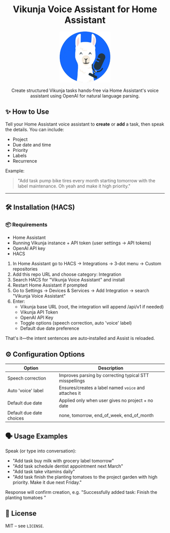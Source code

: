<div align="center">

# Vikunja Voice Assistant for Home Assistant

<img src="resources/logo.png" alt="Vikunja Voice Assistant logo" width="160" />

Create structured Vikunja tasks hands‑free via Home Assistant's voice assistant using OpenAI for natural language parsing.

</div>

## ✨ How to Use
Tell your Home Assistant voice assistant to **create** or **add** a task, then speak the details. You can include:
- Project
- Due date and time
- Priority
- Labels
- Recurrence

Example:
> "Add task pump bike tires every month starting tomorrow with the label maintenance. Oh yeah and make it high priority."

---
## 🛠 Installation (HACS)

### 📦 Requirements
* Home Assistant
* Running Vikunja instance + API token (user settings -> API tokens)
* OpenAI API key
* HACS

1. In Home Assistant go to HACS → Integrations → 3‑dot menu → Custom repositories
2. Add this repo URL and choose category: Integration
3. Search HACS for "Vikunja Voice Assistant" and install
4. Restart Home Assistant if prompted
5. Go to Settings → Devices & Services → Add Integration → search "Vikunja Voice Assistant"
6. Enter:
	 * Vikunja base URL (root, the integration will append /api/v1 if needed)
	 * Vikunja API Token
	 * OpenAI API Key
	 * Toggle options (speech correction, auto 'voice' label)
	 * Default due date preference

That's it—the intent sentences are auto‑installed and Assist is reloaded.

## ⚙️ Configuration Options
| Option | Description |
|--------|-------------|
| Speech correction | Improves parsing by correcting typical STT misspellings |
| Auto 'voice' label | Ensures/creates a label named `voice` and attaches it |
| Default due date | Applied only when user gives no project + no date |
| Default due date choices | none, tomorrow, end_of_week, end_of_month |

## 🗣 Usage Examples
Speak (or type into conversation):
* "Add task buy milk with grocery label tomorrow"
* "Add task schedule dentist appointment next March"
* "Add task take vitamins daily"
* "Add task finish the planting tomatoes to the project garden with high priority. Make it due next Friday."

Response will confirm creation, e.g. "Successfully added task: Finish the planting tomatoes "

## 📄 License
MIT – see `LICENSE`.
